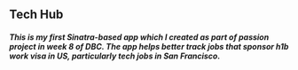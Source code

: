 ## Tech Hub

##### This is my first Sinatra-based app which I created as part of passion project in week 8 of DBC. The app helps better track jobs that sponsor h1b work visa in US, particularly tech jobs in San Francisco.

